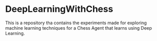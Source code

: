 # DeepLearningWithChess
This is a repository tha contains the experiments made for exploring machine learning techniques for a Chess Agent that learns using Deep Learning.
